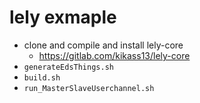 # lely exmaple

 * clone and compile and install lely-core
    * https://gitlab.com/kikass13/lely-core
 * `generateEdsThings.sh`
 * `build.sh`
 * `run_MasterSlaveUserchannel.sh`